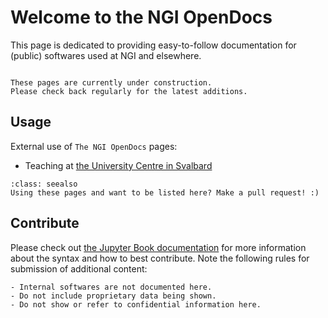 # Welcome to the NGI OpenDocs

This page is dedicated to providing easy-to-follow documentation for (public) softwares used at NGI and elsewhere.

```{admonition} Work in progress! :)

These pages are currently under construction. 
Please check back regularly for the latest additions.

```

## Usage

External use of `The NGI OpenDocs` pages:

- Teaching at [the University Centre in Svalbard](https://unis.no)

```{admonition} Using these pages?
:class: seealso
Using these pages and want to be listed here? Make a pull request! :)
```

## Contribute

Please check out [the Jupyter Book documentation](https://jupyterbook.org) for more information about the syntax and how to best contribute.
Note the following rules for submission of additional content:

```{warning}
- Internal softwares are not documented here.
- Do not include proprietary data being shown.
- Do not show or refer to confidential information here.
```